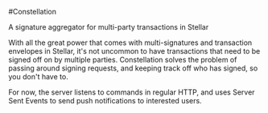 #Constellation

A signature aggregator for multi-party transactions in Stellar

With all the great power that comes with multi-signatures and transaction
envelopes in Stellar, it's not uncommon to have transactions that need to
be signed off on by multiple parties. Constellation solves the problem of
passing around signing requests, and keeping track off who has signed,
so you don't have to.

For now, the server listens to commands in regular HTTP, and uses
Server Sent Events to send push notifications to interested users.

